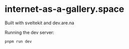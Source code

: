 # internet-as-a-gallery.space

Built with sveltekit and dev.are.na

Running the dev server:

```bash
pnpm run dev
```
